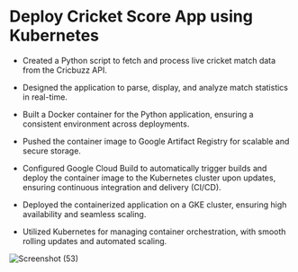 # Deploy Cricket Score App using Kubernetes

- Created a Python script to fetch and process live cricket match data from the Cricbuzz API.
* Designed the application to parse, display, and analyze match statistics in real-time.
- Built a Docker container for the Python application, ensuring a consistent environment across deployments.
* Pushed the container image to Google Artifact Registry for scalable and secure storage.
- Configured Google Cloud Build to automatically trigger builds and deploy the container image to the Kubernetes cluster upon updates, ensuring continuous integration and delivery (CI/CD).
* Deployed the containerized application on a GKE cluster, ensuring high availability and seamless scaling.
- Utilized Kubernetes for managing container orchestration, with smooth rolling updates and automated scaling.

![Screenshot (53)](https://github.com/user-attachments/assets/fd03448a-720a-4b8e-a2f5-b46398c4630d)
